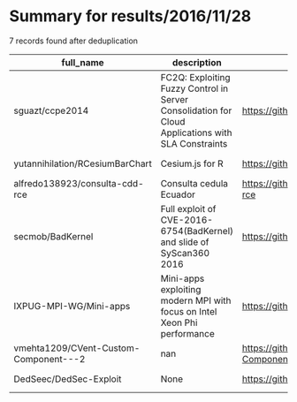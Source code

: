
# Summary for results/2016/11/28
    
7 records found after deduplication

| full_name | description | html_url | matched_list | matched_count | pushed_at | size | stargazers_count | language | forks_count | vul_ids |
|---------------------------------------|----------------------------------------------------------------------------------------------------|----------------------------------------------------------|----------------|-----------------|---------------------------|--------|--------------------|------------|---------------|-------------------|
| sguazt/ccpe2014 | FC2Q: Exploiting Fuzzy Control in Server Consolidation for Cloud Applications with SLA Constraints | https://github.com/sguazt/ccpe2014 | ['exploit'] | 1 | 2016-11-28 13:12:59+00:00 | 151573 | 0 | | 0 | [] |
| yutannihilation/RCesiumBarChart | Cesium.js for R | https://github.com/yutannihilation/RCesiumBarChart | ['rce'] | 1 | 2016-11-28 10:12:33+00:00 | 4702 | 2 | R | 0 | [] |
| alfredo138923/consulta-cdd-rce | Consulta cedula Ecuador | https://github.com/alfredo138923/consulta-cdd-rce | ['rce'] | 1 | 2016-11-28 18:19:03+00:00 | 210 | 3 | Python | 1 | [] |
| secmob/BadKernel | Full exploit of CVE-2016-6754(BadKernel) and slide of SyScan360 2016 | https://github.com/secmob/BadKernel | ['exploit'] | 1 | 2016-11-28 09:55:46+00:00 | 1511 | 150 | HTML | 83 | ['CVE-2016-6754'] |
| IXPUG-MPI-WG/Mini-apps | Mini-apps exploiting modern MPI with focus on Intel Xeon Phi performance | https://github.com/IXPUG-MPI-WG/Mini-apps | ['exploit'] | 1 | 2016-11-28 10:55:12+00:00 | 0 | 0 | | 0 | [] |
| vmehta1209/CVent-Custom-Component---2 | nan | https://github.com/vmehta1209/CVent-Custom-Component---2 | ['cve-2'] | 1 | 2016-11-28 15:55:29+00:00 | 1 | 0 | HTML | 0 | [] |
| DedSeec/DedSec-Exploit | None | https://github.com/DedSeec/DedSec-Exploit | ['exploit'] | 1 | 2016-11-28 20:51:47+00:00 | 0 | 0 | | 0 | [] |
